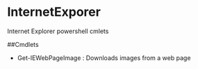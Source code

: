 # InternetExporer
Internet Explorer powershell cmlets

##Cmdlets

- Get-IEWebPageImage : Downloads images from a web page 
